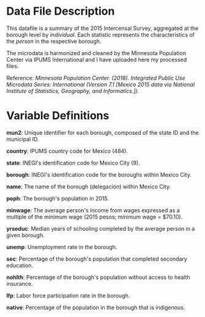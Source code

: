# Data File Description

This datafile is a summary of the 2015 Intercensal Survey, aggregated at the borough level by *individual*. Each statistic represents the characteristics of the *person* in the respective borough.

The microdata is harmonized and cleaned by the Minnesota Population Center via IPUMS International and I have uploaded here my processed files.

Reference: *Minnesota Population Center. (2018). Integrated Public Use Microdata Series: International (Version 7.1 [Mexico 2015 data via National Institute of Statistics, Geography, and Informatics.]).*


# Variable Definitions

**mun2**: Unique identifier for each borough, composed of the state ID and the municipal ID.

**country**: IPUMS country code for Mexico (484).

**state**: INEGI's identification code for Mexico City (9).

**borough**: INEGI's identification code for the boroughs within Mexico City.

**name**: The name of the borough (delegación) within Mexico City.

**poph**: The borough's population in 2015.

**minwage**: The average person's income from wages expressed as a multiple of the minimum wage (2015 pesos; minimum wage = $70.10).

**yrseduc**: Median years of schooling completed by the average person in a given borough.

**unemp**: Unemployment rate in the borough.

**sec**: Percentage of the borough's population that completed secondary education.

**nohlth**: Percentage of the borough's population without access to health insurance.

**lfp**: Labor force participation rate in the borough.

**native**: Percentage of the population in the borough that is indigenous.
